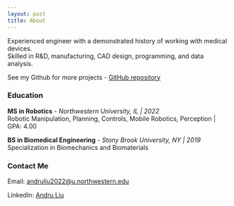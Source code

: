```yaml
---
layout: post
title: About
---
```


<p>Experienced engineer with a demonstrated history of working with medical devices.
<br>
Skilled in R&D, manufacturing, CAD design, programming, and data analysis.</p>

See my Github for more projects - [GitHub repository](https://github.com/WallabyLester)

### Education
<p><strong>MS in Robotics</strong> - <em>Northwestern University, IL | 2022</em>
<br>
Robotic Manipulation, Planning, Controls, Mobile Robotics, Perception | GPA: 4.00</p>

<p><strong>BS in Biomedical Engineering</strong> - <em>Stony Brook University, NY | 2019</em>
<br>
Specialization in Biomechanics and Biomaterials</p>

### Contact Me
Email: andruliu2022@u.northwestern.edu

LinkedIn: [Andru Liu](https://www.linkedin.com/in/andru-liu)